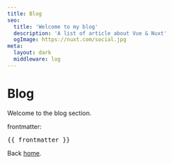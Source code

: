 ```yaml
---
title: Blog
seo:
  title: 'Welcome to my blog'
  description: 'A list of article about Vue & Nuxt'
  ogImage: https://nuxt.com/social.jpg
meta:
  layout: dark
  middleware: log
---
```


# Blog

Welcome to the blog section.

frontmatter:

<pre>{{ frontmatter }}</pre>

Back [home](/).
